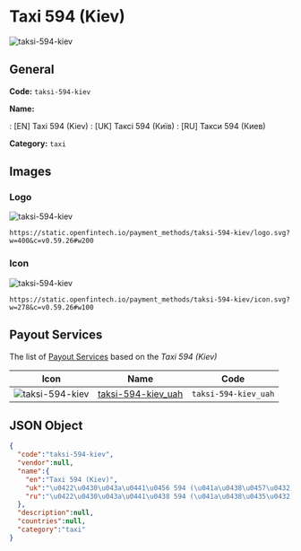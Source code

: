 
# Taxi 594 (Kiev) 
![taksi-594-kiev](https://static.openfintech.io/payment_methods/taksi-594-kiev/logo.svg?w=400&c=v0.59.26#w200)  

## General 
**Code:** `taksi-594-kiev` 
 
**Name:** 
 
:	[EN] Taxi 594 (Kiev) 
:	[UK] Таксі 594 (Київ) 
:	[RU] Такси 594 (Киев) 
 
**Category:** `taxi` 
 

## Images 

### Logo 
![taksi-594-kiev](https://static.openfintech.io/payment_methods/taksi-594-kiev/logo.svg?w=400&c=v0.59.26#w200)  

```
https://static.openfintech.io/payment_methods/taksi-594-kiev/logo.svg?w=400&c=v0.59.26#w200
```  

### Icon 
![taksi-594-kiev](https://static.openfintech.io/payment_methods/taksi-594-kiev/icon.svg?w=278&c=v0.59.26#w100)  

```
https://static.openfintech.io/payment_methods/taksi-594-kiev/icon.svg?w=278&c=v0.59.26#w100
```  

## Payout Services 
 
The list of [Payout Services](/payout-services/) based on the _Taxi 594 (Kiev)_ 

|Icon|Name|Code| 
|:---:|:---:|:---:| 
|![taksi-594-kiev](https://static.openfintech.io/payout_methods/taksi-594-kiev/icon.svg?w=278&c=v0.59.26#w40) |[taksi-594-kiev_uah](/payout-services/taksi-594-kiev_uah/)|`taksi-594-kiev_uah`| 
 

## JSON Object 

```json
{
  "code":"taksi-594-kiev",
  "vendor":null,
  "name":{
    "en":"Taxi 594 (Kiev)",
    "uk":"\u0422\u0430\u043a\u0441\u0456 594 (\u041a\u0438\u0457\u0432)",
    "ru":"\u0422\u0430\u043a\u0441\u0438 594 (\u041a\u0438\u0435\u0432)"
  },
  "description":null,
  "countries":null,
  "category":"taxi"
}
```  
